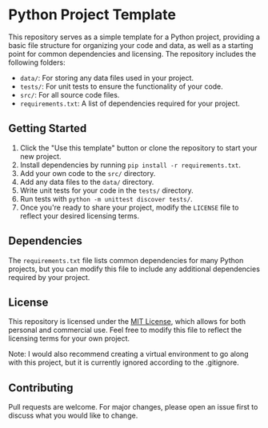 # Python Project Template

This repository serves as a simple template for a Python project, providing a basic file structure for organizing your code and data, as well as a starting point for common dependencies and licensing. The repository includes the following folders:

- `data/`: For storing any data files used in your project.
- `tests/`: For unit tests to ensure the functionality of your code.
- `src/`: For all source code files.
- `requirements.txt`: A list of dependencies required for your project.

## Getting Started

1. Click the "Use this template" button or clone the repository to start your new project.
2. Install dependencies by running `pip install -r requirements.txt`.
3. Add your own code to the `src/` directory.
4. Add any data files to the `data/` directory.
5. Write unit tests for your code in the `tests/` directory.
6. Run tests with `python -m unittest discover tests/`.
7. Once you're ready to share your project, modify the `LICENSE` file to reflect your desired licensing terms.

## Dependencies

The `requirements.txt` file lists common dependencies for many Python projects, but you can modify this file to include any additional dependencies required by your project.

## License

This repository is licensed under the [MIT License](LICENSE), which allows for both personal and commercial use. Feel free to modify this file to reflect the licensing terms for your own project.

Note: I would also recommend creating a virtual environment to go along with this project, but it is currently ignored according to the .gitignore.

## Contributing
Pull requests are welcome. For major changes, please open an issue first to discuss what you would like to change.
